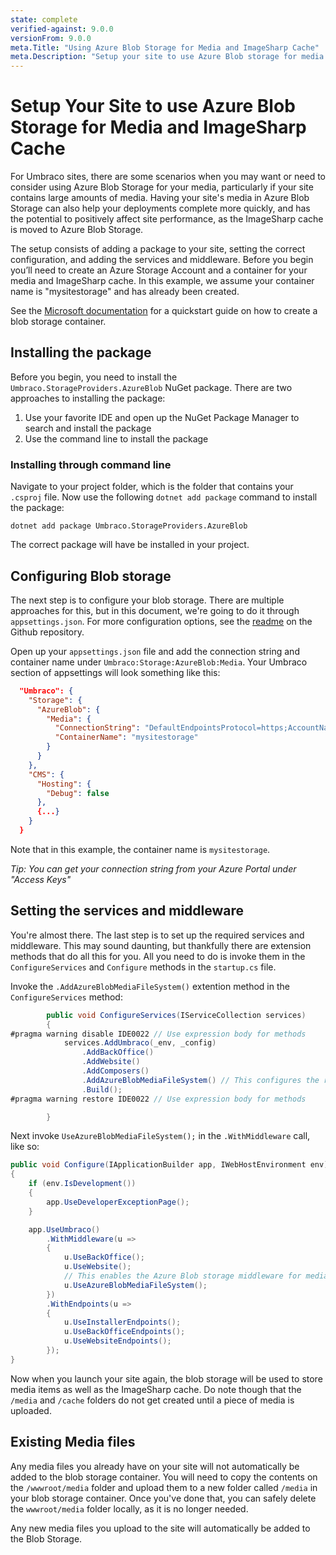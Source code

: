 ```yaml
---
state: complete
verified-against: 9.0.0
versionFrom: 9.0.0
meta.Title: "Using Azure Blob Storage for Media and ImageSharp Cache"
meta.Description: "Setup your site to use Azure Blob storage for media and ImageSharp cache"
---
```


# Setup Your Site to use Azure Blob Storage for Media and ImageSharp Cache

For Umbraco sites, there are some scenarios when you may want or need to consider using Azure Blob Storage for your media, particularly if your site contains large amounts of media. Having your site's media in Azure Blob Storage can also help your deployments complete more quickly, and has the potential to positively affect site performance, as the ImageSharp cache is moved to Azure Blob Storage.

The setup consists of adding a package to your site, setting the correct configuration, and adding the services and middleware. Before you begin you’ll need to create an Azure Storage Account and a container for your media and ImageSharp cache. In this example, we assume your container name is "mysitestorage" and has already been created.

See the [Microsoft documentation](https://docs.microsoft.com/en-us/azure/storage/blobs/storage-quickstart-blobs-portal) for a quickstart guide on how to create a blob storage container. 

## Installing the package

Before you begin, you need to install the `Umbraco.StorageProviders.AzureBlob` NuGet package. There are two approaches to installing the package:

1. Use your favorite IDE and open up the NuGet Package Manager to search and install the package
1. Use the command line to install the package

### Installing through command line

Navigate to your project folder, which is the folder that contains your `.csproj` file. Now use the following `dotnet add package` command to install the package:

```
dotnet add package Umbraco.StorageProviders.AzureBlob
```

The correct package will have be installed in your project.


## Configuring Blob storage

The next step is to configure your blob storage. There are multiple approaches for this, but in this document, we're going to do it through `appsettings.json`. For more configuration options, see the [readme](https://github.com/umbraco/Umbraco.StorageProviders#umbracostorageproviders) on the Github repository.

Open up your `appsettings.json` file and add the connection string and container name under `Umbraco:Storage:AzureBlob:Media`. Your Umbraco section of appsettings will look something like this:

```json
  "Umbraco": {
    "Storage": {
      "AzureBlob": {
        "Media": {
          "ConnectionString": "DefaultEndpointsProtocol=https;AccountName=<media account name>;AccountKey=<media account key>;EndpointSuffix=core.windows.net",
          "ContainerName": "mysitestorage"
        }
      }
    },
    "CMS": {
      "Hosting": {
        "Debug": false
      },
      {...}
    }
  }
```

Note that in this example, the container name is `mysitestorage`. 

_Tip: You can get your connection string from your Azure Portal under "Access Keys"_

## Setting the services and middleware

You're almost there. The last step is to set up the required services and middleware. This may sound daunting, but thankfully there are extension methods that do all this for you. All you need to do is invoke them in the `ConfigureServices` and `Configure` methods in the `startup.cs` file.

Invoke the `.AddAzureBlobMediaFileSystem()` extention method in the `ConfigureServices` method:

```C#
        public void ConfigureServices(IServiceCollection services)
        {
#pragma warning disable IDE0022 // Use expression body for methods
            services.AddUmbraco(_env, _config)
                .AddBackOffice()
                .AddWebsite()
                .AddComposers()
                .AddAzureBlobMediaFileSystem() // This configures the required services 
                .Build();
#pragma warning restore IDE0022 // Use expression body for methods

        }
```

Next invoke `UseAzureBlobMediaFileSystem();` in the `.WithMiddleware` call, like so:

```C#
public void Configure(IApplicationBuilder app, IWebHostEnvironment env)
{
    if (env.IsDevelopment())
    {
        app.UseDeveloperExceptionPage();
    }

    app.UseUmbraco()
        .WithMiddleware(u =>
        {
            u.UseBackOffice();
            u.UseWebsite();
            // This enables the Azure Blob storage middleware for media.
            u.UseAzureBlobMediaFileSystem();
        })
        .WithEndpoints(u =>
        {
            u.UseInstallerEndpoints();
            u.UseBackOfficeEndpoints();
            u.UseWebsiteEndpoints();
        });
}
```

Now when you launch your site again, the blob storage will be used to store media items as well as the ImageSharp cache. Do note though that the `/media` and `/cache` folders do not get created until a piece of media is uploaded.


## Existing Media files

Any media files you already have on your site will not automatically be added to the blob storage container. You will need to copy the contents on the `/wwwroot/media` folder and upload them to a new folder called `/media` in your blob storage container. Once you've done that, you can safely delete the `wwwroot/media` folder locally, as it is no longer needed.

Any new media files you upload to the site will automatically be added to the Blob Storage.
